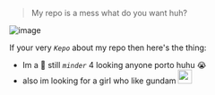 > My repo is a mess what do you want huh?

 ![image](https://user-images.githubusercontent.com/59109741/175384414-56473a0c-e67e-4f89-b06a-545b83abef5c.png)

If your very *`Kepo`* about my repo then here's the thing:
- Im a :shit: still *`minder`* 4 looking anyone porto huhu :sob:
- also im looking for a girl who like gundam <img src="https://thumbs.gfycat.com/HighFrailIslandwhistler-max-1mb.gif" alt="" data-canonical-src="https://thumbs.gfycat.com/HighFrailIslandwhistler-max-1mb.gif" width="25" height="25" />
